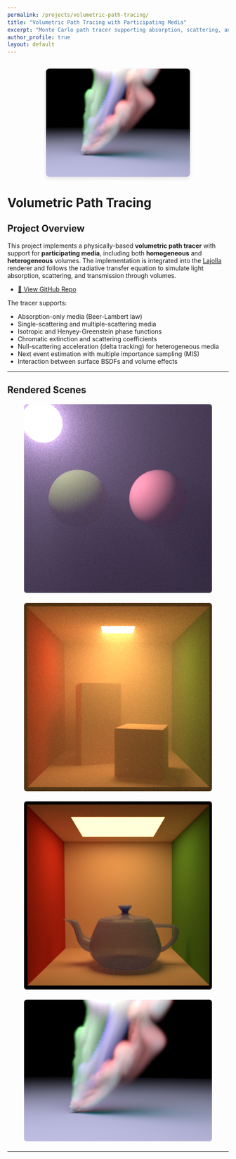 ```yaml
---
permalink: /projects/volumetric-path-tracing/
title: "Volumetric Path Tracing with Participating Media"
excerpt: "Monte Carlo path tracer supporting absorption, scattering, and heterogeneous volumes"
author_profile: true
layout: default
---
```


<div style="text-align: center; margin: 30px 0;">
  <img src="/images/projects/volumetric_path_tracing/smoke.png" alt="Volumetric Path Tracing" style="max-width: 65%; height: auto; border-radius: 8px; box-shadow: 0 4px 8px rgba(0,0,0,0.1);">
</div>

<h1 style="font-size: 1.75rem; font-weight: 700;">Volumetric Path Tracing</h1>

## Project Overview
This project implements a physically-based **volumetric path tracer** with support for **participating media**, including both **homogeneous** and **heterogeneous** volumes. The implementation is integrated into the [Lajolla](https://github.com/BachiLi/lajolla_public) renderer and follows the radiative transfer equation to simulate light absorption, scattering, and transmission through volumes.

- [🔗 View GitHub Repo](https://github.com/mizoreto/lajolla-renderer) 

The tracer supports:

- Absorption-only media (Beer-Lambert law)
- Single-scattering and multiple-scattering media
- Isotropic and Henyey-Greenstein phase functions
- Chromatic extinction and scattering coefficients
- Null-scattering acceleration (delta tracking) for heterogeneous media
- Next event estimation with multiple importance sampling (MIS)
- Interaction between surface BSDFs and volume effects

---

## Rendered Scenes

<div style="text-align: center; margin: 20px 0;">
  <img src="/images/projects/volumetric_path_tracing/spheres.png" style="max-width: 85%; border-radius: 6px;">
</div>

<div style="text-align: center; margin: 20px 0;">
  <img src="/images/projects/volumetric_path_tracing/cbox.png" style="max-width: 85%; border-radius: 6px;">
</div>

<div style="text-align: center; margin: 20px 0;">
  <img src="/images/projects/volumetric_path_tracing/cbox_teapot.png" style="max-width: 85%; border-radius: 6px;">
</div>

<div style="text-align: center; margin: 20px 0;">
  <img src="/images/projects/volumetric_path_tracing/smoke.png" style="max-width: 85%; border-radius: 6px;">
</div>

---


